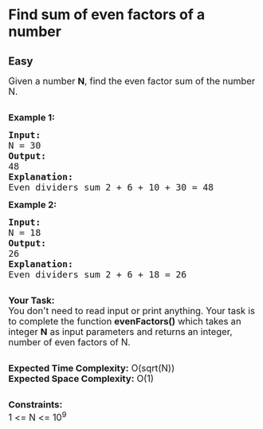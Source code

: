 # Find sum of even factors of a number
## Easy
<div class="problem-statement">
                <p></p><p><span style="font-size:18px">Given a number <strong>N</strong>, find the even factor sum of the number N.</span><br>
&nbsp;</p>

<p><span style="font-size:18px"><strong>Example 1:</strong></span></p>

<pre><span style="font-size:18px"><strong>Input: </strong>
N = 30 
<strong>Output: </strong>
48 
<strong>Explanation:</strong>
Even dividers sum 2 + 6 + 10 + 30 = 48</span></pre>

<p><span style="font-size:18px"><strong>Example 2:</strong></span></p>

<pre><span style="font-size:18px"><strong>Input: </strong>
N = 18 
<strong>Output: </strong>
26 
<strong>Explanation:</strong>
Even dividers sum 2 + 6 + 18 = 26</span>
</pre>

<p><br>
<span style="font-size:18px"><strong>Your Task:</strong><br>
You don't need to read input or print anything. Your task is to complete the function <strong>evenFactors()</strong>&nbsp;which takes&nbsp;an integer <strong>N</strong>&nbsp;as input parameters&nbsp;and returns an integer, number of even factors of N.</span><br>
&nbsp;</p>

<p><span style="font-size:18px"><strong>Expected Time Complexity:</strong> O(sqrt(N))<br>
<strong>Expected Space Complexity:</strong> O(1)</span><br>
&nbsp;</p>

<p><span style="font-size:18px"><strong>Constraints:</strong><br>
1 &lt;= N &lt;= 10<sup>9</sup></span></p>
 <p></p>
            </div>